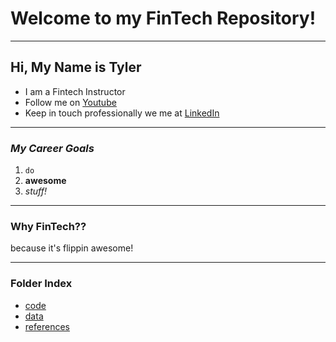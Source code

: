 # Welcome to my FinTech Repository!
---

## Hi, My Name is **Tyler**

 - I am a Fintech Instructor
 - Follow me on [Youtube](www.youtube.com)
 - Keep in touch professionally we me at [LinkedIn](www.linkedin.com)

---
### ***My Career Goals***
1. `do`
2. **awesome**
3. *stuff!*

---
### Why FinTech??
because it's flippin awesome!

---
### Folder Index
- [code](/code)
- [data](/data)
- [references](/reference)
